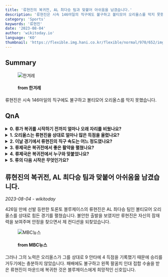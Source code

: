 ```yaml
---
title: '류현진의 복귀전, AL 최다승 팀과 맞붙어 아쉬움을 남겼습니다.'
description: '류현진은 시속 146마일의 직구에도 불구하고 볼티모어 오리올스를 막지 못했습니다.'
category: 'Sports'
keywords: '류현진'
date: '2023-08-04'
author: 'wikitoday.io'
language: 'KO'
thumbnail: 'https://flexible.img.hani.co.kr/flexible/normal/970/652/imgdb/original/2023/0802/20230802501164.jpg'
---
```


## Summary



<figure>
    <img src="https://flexible.img.hani.co.kr/flexible/normal/970/652/imgdb/original/2023/0802/20230802501164.jpg" alt="한겨레" />
    <figcaption>
        <h4> from 한겨레</h4>
    </figcaption>
</figure>


류현진은 시속 146마일의 직구에도 불구하고 볼티모어 오리올스를 막지 못했습니다.


## QnA

    
<details>
        <summary><b>0. 류가 복귀를 시작하기 전까지 얼마나 오래 자리를 비웠나요?</b></summary>
        류현진은 복귀전까지 426일 동안 공백기를 가졌습니다.
    </details>
    
<details>
        <summary><b>1. 오리올스는 류현진을 상대로 얼마나 많은 득점을 올렸나요?</b></summary>
        오리올스는 이 경기에서 류현진을 상대로 4득점을 올렸습니다.
    </details>
    
<details>
        <summary><b>2. 이날 경기에서 류현진의 직구 속도는 어느 정도였나요?</b></summary>
        류현진의 직구는 최고 시속 146마일에 달했습니다.
    </details>
    
<details>
        <summary><b>3. 류제국은 복귀전에서 좋은 활약을 펼쳤나요?</b></summary>
        불안한 출발을 보였지만 류제국은 경기가 진행될수록 잠재력을 발휘하며 안정감을 찾았습니다.
    </details>
    
<details>
        <summary><b>4. 류제국은 복귀전에서 누구와 맞붙었나요?</b></summary>
        류현진은 복귀전에서 아메리칸리그 최다 우승 팀인 볼티모어 오리올스와 맞붙었습니다.
    </details>
    
<details>
        <summary><b>5. 류의 다음 시작은 무엇인가요?</b></summary>
        류현진의 다음 선발 등판은 8월 8일 클리블랜드 캐벌리어스전으로 예정되어 있습니다.
    </details>
    


## 류현진의 복귀전, AL 최다승 팀과 맞붙어 아쉬움을 남겼습니다.

_2023-08-04 - wikitoday_

426일 만에 선발 등판한 토론토 블루제이스의 류현진은 AL 최다승 팀인 볼티모어 오리올스를 상대로 힘든 경기를 펼쳤습니다. 불안한 출발을 보였지만 류현진은 자신의 잠재력을 보여주며 안정을 찾으면서 제 컨디션을 되찾았습니다.


<figure>
    <img src="https://image.imnews.imbc.com/news/2023/sports/article/__icsFiles/afieldfile/2023/08/02/y230802-3.jpg" alt="MBC뉴스" />
    <figcaption>
        <h4> from MBC뉴스</h4>
    </figcaption>
</figure>


그러나 그의 노력은 오리올스가 그를 상대로 9 안타에 4 득점을 기록했기 때문에 승리를 거두기에는 충분하지 않았습니다. 패배에도 불구하고 왼쪽 팔꿈치 인대 접합 수술을 받은 류현진이 마운드에 복귀한 것은 블루제이스에게 희망적인 신호입니다.
